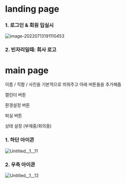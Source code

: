 # landing page

### 1. 로그인 & 회원 입실시

![image-20220713191110453](/uploads/ecf9fd7507150ebb7bfe54fbea7e4725/image-20220713191110453.png)

### 2. 빈자리일때: 회사 로고





# main page

이름 / 직함 / 사진을 기본적으로 띄워주고 아래 버튼들을 추가해줌

캘린더 버튼

환경설정 버튼

퇴실 버튼

상태 설정 (부재중/회의중)

### 1. 하단 아이콘

![Untitled__1__11](/uploads/17d1a24c7003385bac19187919fb67b9/Untitled__1__11.png)

### 2. 우측 아이콘 

![Untitled__1__12](/uploads/22c1e78025256689a63541eb706d2d88/Untitled__1__12.png)
